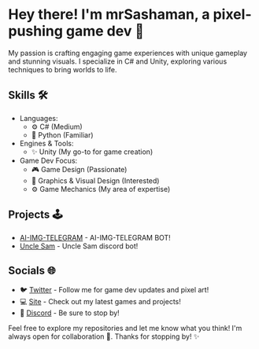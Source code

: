 # Hey there! I'm mrSashaman, a pixel-pushing game dev 👾

My passion is crafting engaging game experiences with unique gameplay and stunning visuals. I specialize in C# and Unity, exploring various techniques to bring worlds to life.

## Skills 🛠️

- Languages:
  - ⚙️ C# (Medium)
  - 🐍 Python (Familiar)
- Engines & Tools:
  - ✨ Unity (My go-to for game creation)
- Game Dev Focus:
  - 🎮 Game Design (Passionate)
  - 🎨 Graphics & Visual Design (Interested)
  - ⚙️ Game Mechanics (My area of expertise)
   

## Projects 🕹️

- [AI-IMG-TELEGRAM](https://github.com/MrSashaman/AI-IMG-TELEGRAM) - AI-IMG-TELEGRAM BOT!
- [Uncle Sam](https://github.com/MrSashaman/Uncle-Sam) - Uncle Sam discord bot!

## Socials 🌐

- 🐦 [Twitter](https://x.com/MrSashaman) - Follow me for game dev updates and pixel art!
- 💻 [Site](https://steelfoxgames.fun/) - Check out my latest games and projects!
- 👑 [Discord](https://discord.gg/5pBt7cj8B9) - Be sure to stop by!

Feel free to explore my repositories and let me know what you think! I'm always open for collaboration 👾. Thanks for stopping by! ✨
